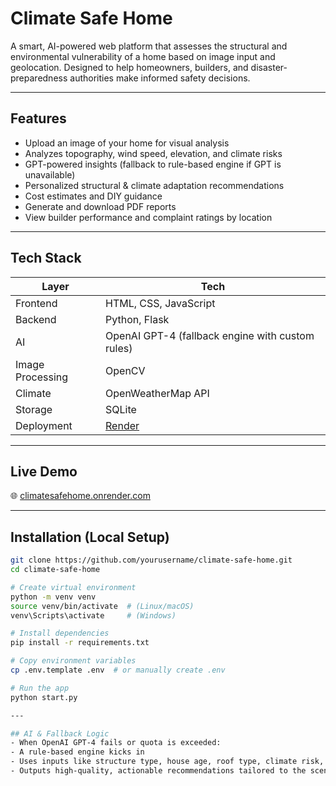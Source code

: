 # Climate Safe Home

A smart, AI-powered web platform that assesses the structural and environmental vulnerability of a home based on image input and geolocation. Designed to help homeowners, builders, and disaster-preparedness authorities make informed safety decisions.

---

## Features

- Upload an image of your home for visual analysis
- Analyzes topography, wind speed, elevation, and climate risks
- GPT-powered insights (fallback to rule-based engine if GPT is unavailable)
- Personalized structural & climate adaptation recommendations
- Cost estimates and DIY guidance
- Generate and download PDF reports
- View builder performance and complaint ratings by location

---

## Tech Stack

| Layer | Tech |
|-------|------|
| Frontend | HTML, CSS, JavaScript |
| Backend | Python, Flask |
| AI | OpenAI GPT-4 (fallback engine with custom rules) |
| Image Processing | OpenCV |
| Climate | OpenWeatherMap API|
| Storage | SQLite |
| Deployment | [Render](https://render.com/) |

---

## Live Demo

🌐 [climatesafehome.onrender.com](https://climatesafehome.onrender.com)

---

## Installation (Local Setup)

```bash
git clone https://github.com/yourusername/climate-safe-home.git
cd climate-safe-home

# Create virtual environment
python -m venv venv
source venv/bin/activate  # (Linux/macOS)
venv\Scripts\activate     # (Windows)

# Install dependencies
pip install -r requirements.txt

# Copy environment variables
cp .env.template .env  # or manually create .env

# Run the app
python start.py

--- 

## AI & Fallback Logic
- When OpenAI GPT-4 fails or quota is exceeded:
- A rule-based engine kicks in
- Uses inputs like structure type, house age, roof type, climate risk, and location
- Outputs high-quality, actionable recommendations tailored to the scenario